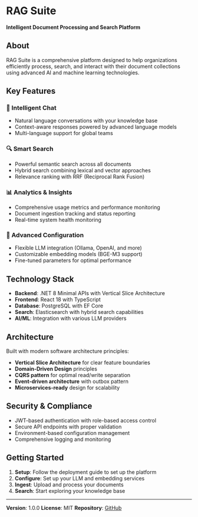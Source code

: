 # RAG Suite

**Intelligent Document Processing and Search Platform**

## About

RAG Suite is a comprehensive platform designed to help organizations efficiently process, search, and interact with their document collections using advanced AI and machine learning technologies.

## Key Features

### 🤖 Intelligent Chat
- Natural language conversations with your knowledge base
- Context-aware responses powered by advanced language models
- Multi-language support for global teams

### 🔍 Smart Search
- Powerful semantic search across all documents
- Hybrid search combining lexical and vector approaches
- Relevance ranking with RRF (Reciprocal Rank Fusion)

### 📊 Analytics & Insights
- Comprehensive usage metrics and performance monitoring
- Document ingestion tracking and status reporting
- Real-time system health monitoring

### 🔧 Advanced Configuration
- Flexible LLM integration (Ollama, OpenAI, and more)
- Customizable embedding models (BGE-M3 support)
- Fine-tuned parameters for optimal performance

## Technology Stack

- **Backend**: .NET 8 Minimal APIs with Vertical Slice Architecture
- **Frontend**: React 18 with TypeScript
- **Database**: PostgreSQL with EF Core
- **Search**: Elasticsearch with hybrid search capabilities
- **AI/ML**: Integration with various LLM providers

## Architecture

Built with modern software architecture principles:

- **Vertical Slice Architecture** for clear feature boundaries
- **Domain-Driven Design** principles
- **CQRS pattern** for optimal read/write separation
- **Event-driven architecture** with outbox pattern
- **Microservices-ready** design for scalability

## Security & Compliance

- JWT-based authentication with role-based access control
- Secure API endpoints with proper validation
- Environment-based configuration management
- Comprehensive logging and monitoring

## Getting Started

1. **Setup**: Follow the deployment guide to set up the platform
2. **Configure**: Set up your LLM and embedding services
3. **Ingest**: Upload and process your documents
4. **Search**: Start exploring your knowledge base

---

**Version**: 1.0.0
**License**: MIT
**Repository**: [GitHub](https://github.com/jklebucki/rag-suite)
